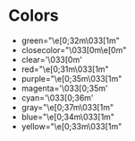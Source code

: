 

# Colors
- green="\e[0;32m\033[1m"
- closecolor="\033[0m\e[0m"
- clear='\033[0m'
- red="\e[0;31m\033[1m"
- purple="\e[0;35m\033[1m"
- magenta='\033[0;35m'
- cyan='\033[0;36m'
- gray="\e[0;37m\033[1m"
- blue="\e[0;34m\033[1m"
- yellow="\e[0;33m\033[1m"

